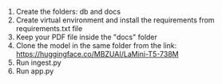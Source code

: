 1. Create the folders: db and docs
2. Create virtual environment and install the requirements from requirements.txt file
3. Keep your PDF file inside the "docs" folder
4. Clone the model in the same folder from the link: https://huggingface.co/MBZUAI/LaMini-T5-738M
5. Run ingest.py
6. Run app.py
